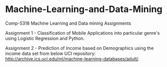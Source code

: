 # Machine-Learning-and-Data-Mining
Comp-5318 Machine Learning and Data mining Assignments


Assignment 1 - Classification of Mobile Applications into particular genre's using Logistic Regression and Python.

Assignment 2 - Prediction of Income based on Demographics using the income data set from below UCI repository: http://archive.ics.uci.edu/ml/machine-learning-databases/adult/. 
